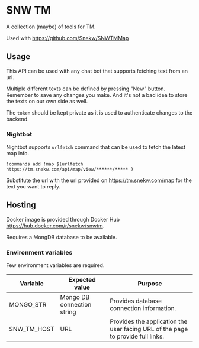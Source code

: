 # SNW TM

A collection (maybe) of tools for TM.

Used with https://github.com/Snekw/SNWTMMap

## Usage

This API can be used with any chat bot that supports fetching text from an url.

Multiple different texts can be defined by pressing "New" button. Remember to save any changes you make. And it's not a bad idea to store the texts on our own side as well.

The `token` should be kept private as it is used to authenticate changes to the backend.

### Nightbot

Nightbot supports `urlfetch` command that can be used to fetch the latest map info.

`!commands add !map $(urlfetch https://tm.snekw.com/api/map/view/******/***** )`

Substitute the url with the url provided on https://tm.snekw.com/map for the text you want to reply.

## Hosting

Docker image is provided through Docker Hub https://hub.docker.com/r/snekw/snwtm.

Requires a MongDB database to be available.

### Environment variables

Few environment variables are required.

| Variable | Expected value | Purpose |
|----------|----------------|---------|
| MONGO_STR| Mongo DB connection string | Provides database connection information. |
| SNW_TM_HOST | URL | Provides the application the user facing URL of the page to provide full links. |
